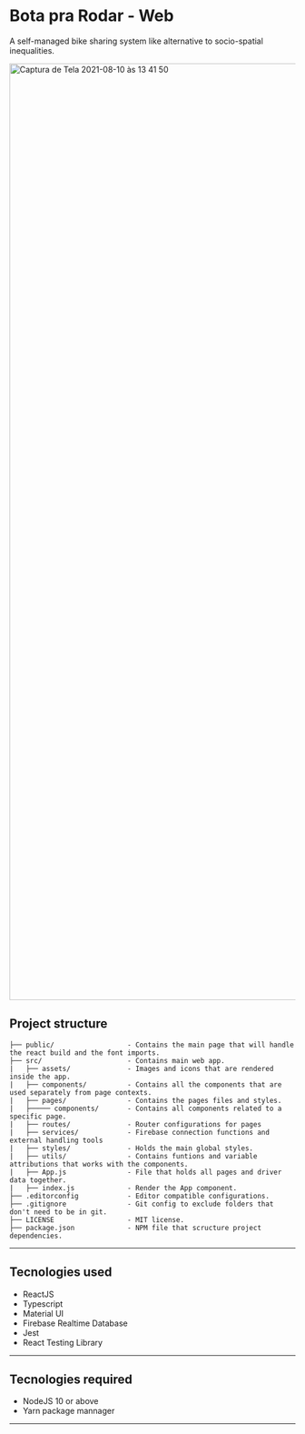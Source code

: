 # Bota pra Rodar - Web

A self-managed bike sharing system like alternative to socio-spatial inequalities.

<img width="1648" alt="Captura de Tela 2021-08-10 às 13 41 50" src="https://user-images.githubusercontent.com/31252524/128899506-b49bcebb-a7c0-403d-ae99-535aaddc0a56.png">

## Project structure

```
├── public/                  - Contains the main page that will handle the react build and the font imports.
├── src/                     - Contains main web app.
|   ├── assets/              - Images and icons that are rendered inside the app.
|   ├── components/          - Contains all the components that are used separately from page contexts.
|   ├── pages/               - Contains the pages files and styles.
|   ├───── components/       - Contains all components related to a specific page.
|   ├── routes/              - Router configurations for pages
|   ├── services/            - Firebase connection functions and external handling tools
|   ├── styles/              - Holds the main global styles.
|   ├── utils/               - Contains funtions and variable attributions that works with the components.
|   ├── App.js               - File that holds all pages and driver data together.
|   ├── index.js             - Render the App component.
├── .editorconfig            - Editor compatible configurations.
├── .gitignore               - Git config to exclude folders that don't need to be in git.
├── LICENSE                  - MIT license.
├── package.json             - NPM file that scructure project dependencies.
```

---

## Tecnologies used

- ReactJS
- Typescript
- Material UI
- Firebase Realtime Database
- Jest
- React Testing Library

---

## Tecnologies required

- NodeJS 10 or above
- Yarn package mannager

---
